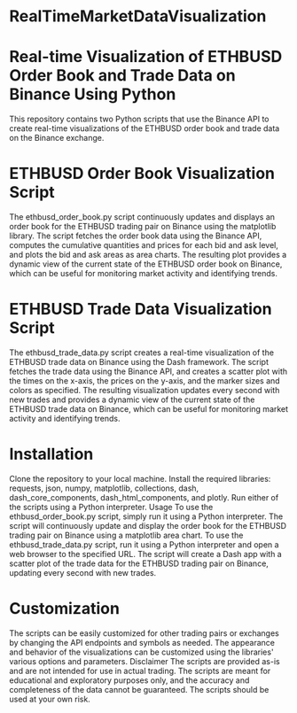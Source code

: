 # RealTimeMarketDataVisualization

# Real-time Visualization of ETHBUSD Order Book and Trade Data on Binance Using Python

This repository contains two Python scripts that use the Binance API to create real-time visualizations of the ETHBUSD order book and trade data on the Binance exchange.

# ETHBUSD Order Book Visualization Script
The ethbusd_order_book.py script continuously updates and displays an order book for the ETHBUSD trading pair on Binance using the matplotlib library. The script fetches the order book data using the Binance API, computes the cumulative quantities and prices for each bid and ask level, and plots the bid and ask areas as area charts. The resulting plot provides a dynamic view of the current state of the ETHBUSD order book on Binance, which can be useful for monitoring market activity and identifying trends.

# ETHBUSD Trade Data Visualization Script
The ethbusd_trade_data.py script creates a real-time visualization of the ETHBUSD trade data on Binance using the Dash framework. The script fetches the trade data using the Binance API, and creates a scatter plot with the times on the x-axis, the prices on the y-axis, and the marker sizes and colors as specified. The resulting visualization updates every second with new trades and provides a dynamic view of the current state of the ETHBUSD trade data on Binance, which can be useful for monitoring market activity and identifying trends.

# Installation
Clone the repository to your local machine.
Install the required libraries: requests, json, numpy, matplotlib, collections, dash, dash_core_components, dash_html_components, and plotly.
Run either of the scripts using a Python interpreter.
Usage
To use the ethbusd_order_book.py script, simply run it using a Python interpreter. The script will continuously update and display the order book for the ETHBUSD trading pair on Binance using a matplotlib area chart.
To use the ethbusd_trade_data.py script, run it using a Python interpreter and open a web browser to the specified URL. The script will create a Dash app with a scatter plot of the trade data for the ETHBUSD trading pair on Binance, updating every second with new trades.

# Customization
The scripts can be easily customized for other trading pairs or exchanges by changing the API endpoints and symbols as needed.
The appearance and behavior of the visualizations can be customized using the libraries' various options and parameters.
Disclaimer
The scripts are provided as-is and are not intended for use in actual trading. The scripts are meant for educational and exploratory purposes only, and the accuracy and completeness of the data cannot be guaranteed. The scripts should be used at your own risk.
